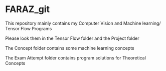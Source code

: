 # FARAZ_git
This repository mainly contains my Computer Vision and Machine learning/ Tensor Flow Programs

Please look them in the Tensor Flow folder and the Project folder

The Concept folder contains some machine learning concepts

The Exam Attempt folder contains program solutions for Theoretical Concepts

